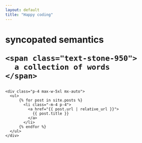 ```yaml
---
layout: default
title: "Happy coding"
---
```



<div class="mx-auto text-center">

  <h1 class="text-xl mb-12">
    <span class="text-4xl block text-red-500">
      syncopated semantics
    </span>

    <span class="text-stone-950">
      a collection of words
    </span>
  </h1>


    <div class="p-4 max-w-5xl mx-auto">
      <ul>
          {% for post in site.posts %}
            <li class="-m-4 p-4">
              <a href="{{ post.url | relative_url }}">
                {{ post.title }}
              </a>
            </li>
          {% endfor %}
      </ul>
    </div>


</div>
